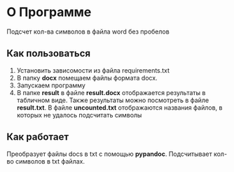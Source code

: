 # О Программе

Подсчет кол-ва символов в файла word без пробелов

## Как пользоваться

1. Установить зависомости из файла requirements.txt
2. В папку **docx** помещаем файлы формата docx.
3. Запускаем программу
4. В папке **result** в файле **result.docx** отображается результаты в табличном виде. Также результаты можно посмотреть в файле **result.txt**.
   В файле **uncounted.txt** отображаются названия файлов, в которых не удалось подсчитать символы

## Как работает

Преобразует файлы docs в txt с помощью **pypandoc**. Подсчитывает кол-во символов в txt файлах.
